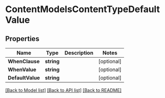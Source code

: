 # ContentModelsContentTypeDefaultValue

## Properties
Name | Type | Description | Notes
------------ | ------------- | ------------- | -------------
**WhenClause** | **string** |  | [optional] 
**WhenValue** | **string** |  | [optional] 
**DefaultValue** | **string** |  | [optional] 

[[Back to Model list]](../README.md#documentation-for-models) [[Back to API list]](../README.md#documentation-for-api-endpoints) [[Back to README]](../README.md)


